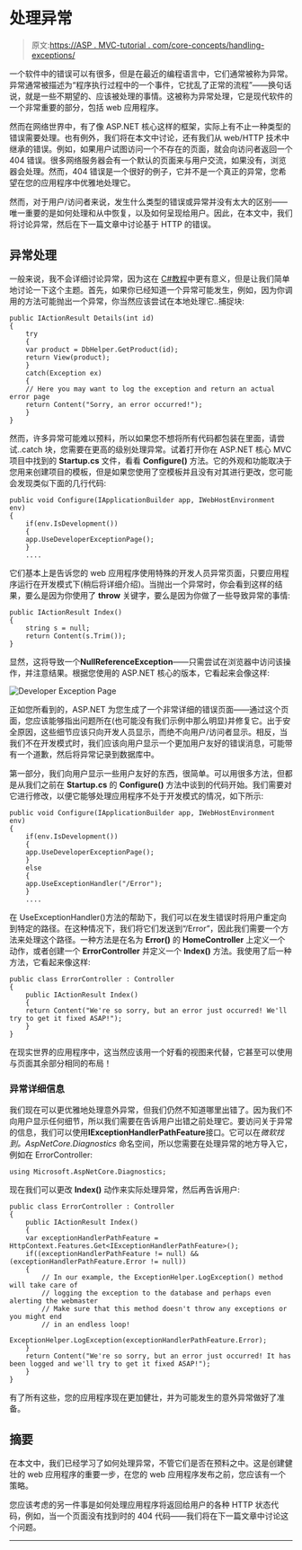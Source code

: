 # 处理异常

> 原文:[https://ASP . MVC-tutorial . com/core-concepts/handling-exceptions/](https://asp.mvc-tutorial.com/core-concepts/handling-exceptions/)

一个软件中的错误可以有很多，但是在最近的编程语言中，它们通常被称为异常。异常通常被描述为“程序执行过程中的一个事件，它扰乱了正常的流程”——换句话说，就是一些不期望的、应该被处理的事情。这被称为异常处理，它是现代软件的一个非常重要的部分，包括 web 应用程序。

然而在网络世界中，有了像 ASP.NET 核心这样的框架，实际上有不止一种类型的错误需要处理。也有例外，我们将在本文中讨论，还有我们从 web/HTTP 技术中继承的错误。例如，如果用户试图访问一个不存在的页面，就会向访问者返回一个 404 错误。很多网络服务器会有一个默认的页面来与用户交流，如果没有，浏览器会处理。然而，404 错误是一个很好的例子，它并不是一个真正的异常，您希望在您的应用程序中优雅地处理它。

然而，对于用户/访问者来说，发生什么类型的错误或异常并没有太大的区别——唯一重要的是如何处理和从中恢复，以及如何呈现给用户。因此，在本文中，我们将讨论异常，然后在下一篇文章中讨论基于 HTTP 的错误。

## 异常处理

一般来说，我不会详细讨论异常，因为这在 [C#教程](https://csharp.net-tutorials.com/advanced/exceptions/)中更有意义，但是让我们简单地讨论一下这个主题。首先，如果你已经知道一个异常可能发生，例如，因为你调用的方法可能抛出一个异常，你当然应该尝试在本地处理它..捕捉块:

```
public IActionResult Details(int id)  
{  
    try  
    {  
    var product = DbHelper.GetProduct(id);  
    return View(product);  
    }  
    catch(Exception ex)  
    {  
    // Here you may want to log the exception and return an actual error page
    return Content("Sorry, an error occurred!");  
    }  
}
```

<input type="hidden" name="IL_IN_ARTICLE">

然而，许多异常可能难以预料，所以如果您不想将所有代码都包装在里面，请尝试..catch 块，您需要在更高的级别处理异常。试着打开你在 ASP.NET 核心 MVC 项目中找到的 **Startup.cs** 文件，看看 **Configure()** 方法。它的外观和功能取决于您用来创建项目的模板，但是如果您使用了空模板并且没有对其进行更改，您可能会发现类似下面的几行代码:

```
public void Configure(IApplicationBuilder app, IWebHostEnvironment env)
{
    if(env.IsDevelopment())
    {
    app.UseDeveloperExceptionPage();
    }
    ....
```

它们基本上是告诉您的 web 应用程序使用特殊的开发人员异常页面，只要应用程序运行在开发模式下(稍后将详细介绍)。当抛出一个异常时，你会看到这样的结果，要么是因为你使用了 **throw** 关键字，要么是因为你做了一些导致异常的事情:

```
public IActionResult Index()
{
    string s = null;
    return Content(s.Trim());
}
```

显然，这将导致一个**NullReferenceException**——只需尝试在浏览器中访问该操作，并注意结果。根据您使用的 ASP.NET 核心的版本，它看起来会像这样:

![](../Images/7ec4b35a26284fab91ccc7e6a8580571.png "Developer Exception Page")

正如您所看到的，ASP.NET 为您生成了一个非常详细的错误页面——通过这个页面，您应该能够指出问题所在(也可能没有我们示例中那么明显)并修复它。出于安全原因，这些细节应该只向开发人员显示，而绝不向用户/访问者显示。相反，当我们不在开发模式时，我们应该向用户显示一个更加用户友好的错误消息，可能带有一个道歉，然后将异常记录到数据库中。

第一部分，我们向用户显示一些用户友好的东西，很简单。可以用很多方法，但都是从我们之前在 **Startup.cs** 的 **Configure()** 方法中谈到的代码开始。我们需要对它进行修改，以便它能够处理应用程序不处于开发模式的情况，如下所示:

```
public void Configure(IApplicationBuilder app, IWebHostEnvironment env)
{
    if(env.IsDevelopment())
    {
    app.UseDeveloperExceptionPage();
    }
    else
    {
    app.UseExceptionHandler("/Error");
    }
    ....
```

在 UseExceptionHandler()方法的帮助下，我们可以在发生错误时将用户重定向到特定的路径。在这种情况下，我们将它们发送到“/Error”，因此我们需要一个方法来处理这个路径。一种方法是在名为 **Error()** 的 **HomeController** 上定义一个动作，或者创建一个 **ErrorController** 并定义一个 **Index()** 方法。我使用了后一种方法，它看起来像这样:

```
public class ErrorController : Controller
{
    public IActionResult Index()
    {
    return Content("We're so sorry, but an error just occurred! We'll try to get it fixed ASAP!");
    }
}
```

在现实世界的应用程序中，这当然应该用一个好看的视图来代替，它甚至可以使用与页面其余部分相同的布局！

### 异常详细信息

我们现在可以更优雅地处理意外异常，但我们仍然不知道哪里出错了。因为我们不向用户显示任何细节，所以我们需要在告诉用户出错之前处理它。要访问关于异常的信息，我们可以使用**IExceptionHandlerPathFeature**接口。它可以在*微软找到。AspNetCore.Diagnostics* 命名空间，所以您需要在处理异常的地方导入它，例如在 ErrorController:

```
using Microsoft.AspNetCore.Diagnostics;
```

现在我们可以更改 **Index()** 动作来实际处理异常，然后再告诉用户:

```
public class ErrorController : Controller  
{  
    public IActionResult Index()  
    {  
    var exceptionHandlerPathFeature = HttpContext.Features.Get<IExceptionHandlerPathFeature>();  
    if((exceptionHandlerPathFeature != null) && (exceptionHandlerPathFeature.Error != null))  
    {  
        // In our example, the ExceptionHelper.LogException() method will take care of   
        // logging the exception to the database and perhaps even alerting the webmaster  
        // Make sure that this method doesn't throw any exceptions or you might end  
        // in an endless loop!  
        ExceptionHelper.LogException(exceptionHandlerPathFeature.Error);  
    }  
    return Content("We're so sorry, but an error just occurred! It has been logged and we'll try to get it fixed ASAP!");  
    }  
}
```

有了所有这些，您的应用程序现在更加健壮，并为可能发生的意外异常做好了准备。

## 摘要

在本文中，我们已经学习了如何处理异常，不管它们是否在预料之中。这是创建健壮的 web 应用程序的重要一步，在您的 web 应用程序发布之前，您应该有一个策略。

您应该考虑的另一件事是如何处理应用程序将返回给用户的各种 HTTP 状态代码，例如，当一个页面没有找到时的 404 代码——我们将在下一篇文章中讨论这个问题。

* * *